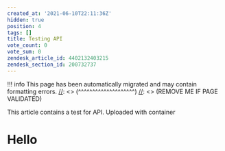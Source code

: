 ```yaml
---
created_at: '2021-06-10T22:11:36Z'
hidden: true
position: 4
tags: []
title: Testing API
vote_count: 0
vote_sum: 0
zendesk_article_id: 4402132403215
zendesk_section_id: 200732737
---
```




[//]: <> (REMOVE ME IF PAGE VALIDATED)
[//]: <> (vvvvvvvvvvvvvvvvvvvv)
!!! info
    This page has been automatically migrated and may contain formatting errors.
[//]: <> (^^^^^^^^^^^^^^^^^^^^)
[//]: <> (REMOVE ME IF PAGE VALIDATED)

This article contains a test for API. Uploaded with container  

# Hello
